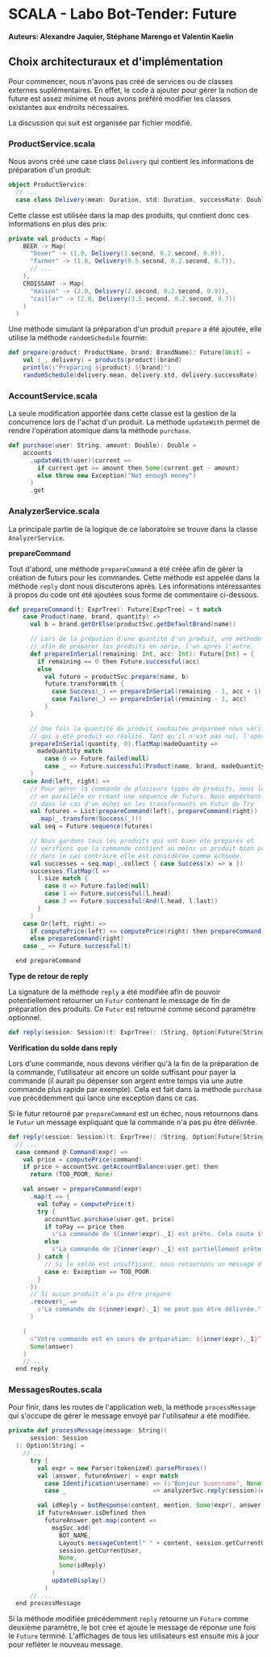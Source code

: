 # SCALA - Labo Bot-Tender: Future

**Auteurs: Alexandre Jaquier, Stéphane Marengo et Valentin Kaelin**

## Choix architecturaux et d'implémentation

Pour commencer, nous n'avons pas créé de services ou de classes externes suplémentaires. En effet, le code à ajouter pour gérer la notion de future est assez minime et nous avons préféré modifier les classes existantes aux endroits nécessaires.

La discussion qui suit est organisée par fichier modifié.

### ProductService.scala

Nous avons créé une case class `Delivery` qui contient les informations de préparation d'un produit:

```scala
object ProductService:
  // ...
  case class Delivery(mean: Duration, std: Duration, successRate: Double)
```

Cette classe est utilisée dans la map des produits, qui contient donc ces informations en plus des prix:

```scala
private val products = Map(
    BEER -> Map(
      "boxer" -> (1.0, Delivery(1.second, 0.2.second, 0.9)),
      "farmer" -> (1.0, Delivery(0.5.second, 0.2.second, 0.7)),
      // ...
    ),
    CROISSANT -> Map(
      "maison" -> (2.0, Delivery(2.second, 0.2.second, 0.9)),
      "cailler" -> (2.0, Delivery(3.5.second, 0.2.second, 0.7))
    )
  )
```

Une méthode simulant la préparation d'un produit `prepare` a été ajoutée, elle utilise la méthode `randomSchedule` fournie:

```scala
def prepare(product: ProductName, brand: BrandName): Future[Unit] =
    val (_, delivery) = products(product)(brand)
    println(s"Preparing ${product} ${brand}")
    randomSchedule(delivery.mean, delivery.std, delivery.successRate)
```

### AccountService.scala

La seule modification apportée dans cette classe est la gestion de la concurrence lors de l'achat d'un produit. La méthode `updateWith` permet de rendre l'opération atomique dans la méthode `purchase`.

```scala
def purchase(user: String, amount: Double): Double =
    accounts
      .updateWith(user)(current =>
        if current.get >= amount then Some(current.get - amount)
        else throw new Exception("Not enough money")
      )
      .get
```

### AnalyzerService.scala

La principale partie de la logique de ce laboratoire se trouve dans la classe `AnalyzerService`.

**prepareCommand**

Tout d'abord, une méthode `prepareCommand` a été créée afin de gérer la création de futurs pour les commandes. Cette méthode est appelée dans la méthode `reply` dont nous discuterons après. Les informations intéressantes à propos du code ont été ajoutées sous forme de commentaire ci-dessous.

```scala
def prepareCommand(t: ExprTree): Future[ExprTree] = t match
    case Product(name, brand, quantity) =>
      val b = brand.getOrElse(productSvc.getDefaultBrand(name))

      // Lors de la prépation d'une quantité d'un produit, une méthode récursive a été créée
      // afin de préparer les produits en série, l'un après l'autre.
      def prepareInSerial(remaining: Int, acc: Int): Future[Int] = {
        if remaining == 0 then Future.successful(acc)
        else
          val future = productSvc.prepare(name, b)
          future.transformWith {
            case Success(_) => prepareInSerial(remaining - 1, acc + 1)
            case Failure(_) => prepareInSerial(remaining - 1, acc)
          }
      }

      // Une fois la quantité du produit souhaitée préparéem nous vérifions le nombre
      // qui a été produit en réalité. Tant qu'il n'est pas nul, l'opération est réussie
      prepareInSerial(quantity, 0).flatMap(madeQuantity =>
        madeQuantity match
          case 0 => Future.failed(null)
          case _ => Future.successful(Product(name, brand, madeQuantity))
      )
    case And(left, right) =>
      // Pour gérer la commande de plusieurs types de produits, nous lançons les préparations
      // en parallèle en créant une séquence de futurs. Nous empêchons l'échec de l'entièreté les futurs
      // dans le cas d'un échec en les transformants en Futur de Try
      val futures = List(prepareCommand(left), prepareCommand(right))
        .map(_.transform(Success(_)))
      val seq = Future.sequence(futures)

      // Nous gardons tous les produits qui ont bien été préparés et
      // vérifions que la commande contient au moins un produit bien préparé,
      // dans le cas contraire elle est considérée comme échouée.
      val successes = seq.map(_.collect { case Success(x) => x })
      successes.flatMap(l =>
        l.size match {
          case 0 => Future.failed(null)
          case 1 => Future.successful(l.head)
          case 2 => Future.successful(And(l.head, l.last))
        }
      )
    case Or(left, right) =>
      if computePrice(left) <= computePrice(right) then prepareCommand(left)
      else prepareCommand(right)
    case _ => Future.successful(t)

  end prepareCommand
```

**Type de retour de reply**

La signature de la méthode `reply` a été modifiée afin de pouvoir potentiellement retourner un `Futur` contenant le message de fin de préparation des produits. Ce `Futur` est retourné comme second paramètre optionnel.

```scala
def reply(session: Session)(t: ExprTree): (String, Option[Future[String]])
```

**Vérification du solde dans reply**

Lors d'une commande, nous devons vérifier qu'à la fin de la préparation de la commande, l'utilisateur ait encore un solde suffisant pour payer la commande (il aurait pu dépenser son argent entre temps via une autre commande plus rapide par exemple). Cela est fait dans la méthode `purchase` vue précédemment qui lance une exception dans ce cas.

Si le futur retourné par `prepareCommand` est un échec, nous retournons dans le `Futur` un message expliquant que la commande n'a pas pu être délivrée.

```scala
def reply(session: Session)(t: ExprTree): (String, Option[Future[String]]) =
  // ...
  case command @ Command(expr) =>
    val price = computePrice(command)
    if price > accountSvc.getAccountBalance(user.get) then
      return (TOO_POOR, None)

    val answer = prepareCommand(expr)
      .map(t => {
        val toPay = computePrice(t)
        try {
          accountSvc.purchase(user.get, price)
          if toPay == price then
            s"La commande de ${inner(expr)._1} est prête. Cela coute $toPay.-"
          else
            s"La commande de ${inner(expr)._1} est partiellement prête. Voici ${inner(t)._1}. Cela coute $toPay.-"
        } catch {
          // Si le solde est insuffisant, nous retournons un message d'erreur
          case e: Exception => TOO_POOR
        }
      })
      // Si aucun produit n'a pu être préparé
      .recover(_ =>
        s"La commande de ${inner(expr)._1} ne peut pas être délivrée."
      )

    (
      s"Votre commande est en cours de préparation: ${inner(expr)._1}",
      Some(answer)
    )
    // ...
  end reply
```

### MessagesRoutes.scala

Pour finir, dans les routes de l'application web, la méthode `processMessage` qui s'occupe de gérer le message envoyé par l'utilisateur a été modifiée.

```scala
private def processMessage(message: String)(
      session: Session
  ): Option[String] =
    // ...
      try {
        val expr = new Parser(tokenized).parsePhrases()
        val (answer, futureAnswer) = expr match
          case Identification(username) => (s"Bonjour $username", None)
          case _                        => analyzerSvc.reply(session)(expr)

        val idReply = botResponse(content, mention, Some(expr), answer)(session)
        if futureAnswer.isDefined then
          futureAnswer.get.map(content =>
            msgSvc.add(
              BOT_NAME,
              Layouts.messageContent(" " + content, session.getCurrentUser),
              session.getCurrentUser,
              None,
              Some(idReply)
            )
            updateDisplay()
          )
      // ...
  end processMessage
```

Si la méthode modifiée précédemment `reply` retourne un `Future` comme deuxième paramètre, le bot crée et ajoute le message de réponse une fois le `Future` terminé. L'affichages de tous les utilisateurs est ensuite mis à jour pour refléter le nouveau message.
